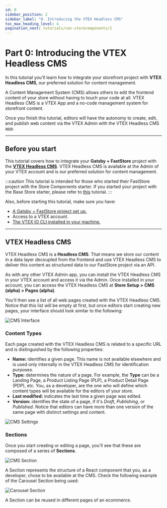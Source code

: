 ```yaml
---
id: 0
sidebar_position: 2
sidebar_label: "0. Introducing the VTEX Headless CMS"
toc_max_heading_level: 4
pagination_next: tutorials/cms-storecomponents/1
---
```


# Part 0: Introducing the VTEX Headless CMS

In this tutorial you'll learn how to integrate your storefront project with **VTEX Headless CMS**, our preferred solution for content management.

A Content Management System (CMS) allows others to edit the frontend content of your store without having to touch your code at all. VTEX Headless CMS is a VTEX App and a no-code management system for storefront content. 

Once you finish this tutorial, editors will have the autonomy to create, edit, and publish web content via the VTEX Admin with the VTEX Headless CMS app.

---

## Before you start

This tutorial covers how to integrate your **Gatsby + FastStore** project with the [**VTEX Headless CMS**](https://help.vtex.com/). VTEX Headless CMS is available at the Admin of your VTEX account and is our preferred solution for content management.

:::caution
This tutorial is intended for those who started their FastStore project with the Store Components starter. If you started your project with the Base Store starter, please refer to [this](/tutorials/cms-overview) tutorial.
:::

Also, before starting this tutorial, make sure you have:

- [A Gatsby + FastStore project set up.](/tutorials/gatsby-overview)
- Access to a VTEX account.
- [The VTEX IO CLI installed in your machine.](https://developers.vtex.com/vtex-developer-docs/docs/vtex-io-documentation-vtex-io-cli-installation-and-command-reference)

---

## VTEX Headless CMS

VTEX Headless CMS is a **Headless CMS**. That means we store our content in a data layer decoupled from the frontend and use VTEX Headless CMS to deliver this content as structured data to our FastStore project via an API.

As with any other VTEX Admin app, you can install the VTEX Headless CMS in your VTEX account and access it via the Admin. Once installed in your account, you can access the VTEX Headless CMS at **Store Setup > CMS (alpha) > Pages (alpha)**. 

You'll then see a list of all web pages created with the VTEX Headless CMS. Notice that this list will be empty at first, but once editors start creating new pages, your interface should look similar to the following:

![CMS Interface](https://vtexhelp.vtexassets.com/assets/docs/src/cms___37112353021879c47a4724d4a5cf67aa.png)

### Content Types

Each page created with the VTEX Headless CMS is related to a specific URL and is distinguished by the following properties:

- **Name:**  identifies a given page. This name is not available elsewhere and is used only internally in the VTEX Headless CMS for identification purposes.
- **Type:** determines the nature of a page. For example, the **Type** can be a Landing Page, a Product Listing Page (PLP), a Product Detail Page (PDP), etc. You, as a developer, are the one who will define which content types will be available for the editors of your store.
- **Last modified:** indicates the last time a given page was edited.
- **Version:** identifies the state of a page, if it's *Draft*, *Publishing*, or *Published*. Notice that editors can have more than one version of the same page with distinct settings and content. 

![CMS Settings](https://vtexhelp.vtexassets.com/assets/docs/src/cms-content-types___f74003dbbffde1d11b5d38800c31933b.png)

### Sections 

Once you start creating or editing a page, you'll see that these are composed of a series of **Sections**. 

![CMS Section](/img/tutorials/cms-storecomponents/cms-section.png)

A Section represents the structure of a React component that you, as a developer, chose to be available at the CMS. Check the following example of the Carousel Section being used:

![Carousel Section](https://vtexhelp.vtexassets.com/assets/docs/src/cms-carousel___e9a4053e9ec30ee94466150e82b9dc93.png)

A Section can be reused in different pages of an ecommerce.
